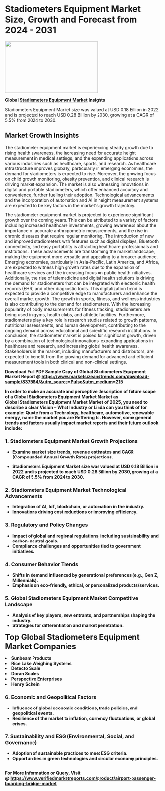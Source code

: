<H1>Stadiometers Equipment Market Size, Growth and Forecast from 2024 - 2031</H1><img class="aligncenter size-medium wp-image-584254" src="https://thirdeyenews.in/wp-content/uploads/2024/09/Global-Market-Research-300x168.jpeg" alt="" width="300" height="168" /><p><strong>Global&nbsp;<a href="https://www.marketsizeandtrends.com/download-sample/837564/&amp;utm_source=Pulse&amp;utm_medium=215">Stadiometers Equipment Market</a> Insights</strong></p><p>Stadiometers Equipment Market size was valued at USD 0.18 Billion in 2022 and is projected to reach USD 0.28 Billion by 2030, growing at a CAGR of 5.5% from 2024 to 2030.</p><p><h2>Market Growth Insights</h2> <p>The stadiometer equipment market is experiencing steady growth due to rising health awareness, the increasing need for accurate height measurement in medical settings, and the expanding applications across various industries such as healthcare, sports, and research. As healthcare infrastructure improves globally, particularly in emerging economies, the demand for stadiometers is expected to rise. Moreover, the growing focus on child growth monitoring, obesity prevention, and clinical research is driving market expansion. The market is also witnessing innovations in digital and portable stadiometers, which offer enhanced accuracy and convenience, further fueling their adoption. Technological advancements and the incorporation of automation and AI in height measurement systems are expected to be key factors in the market's growth trajectory.</p> <p><strong></strong></p> <p>The stadiometer equipment market is projected to experience significant growth over the coming years. This can be attributed to a variety of factors including increased healthcare investments, growing awareness about the importance of accurate anthropometric measurements, and the rise in chronic diseases that require regular monitoring. The introduction of new and improved stadiometers with features such as digital displays, Bluetooth connectivity, and easy portability is attracting healthcare professionals and institutions. These advancements are transforming the market landscape, making the equipment more versatile and appealing to a broader audience. Emerging economies, particularly in Asia-Pacific, Latin America, and Africa, are expected to witness high growth rates due to the expansion of healthcare services and the increasing focus on public health initiatives. Additionally, the rise of telemedicine and digital health solutions is driving the demand for stadiometers that can be integrated with electronic health records (EHR) and other diagnostic tools. This digitalization trend is expected to provide a competitive edge to manufacturers and enhance the overall market growth. The growth in sports, fitness, and wellness industries is also contributing to the demand for stadiometers. With the increasing popularity of body measurements for fitness tracking, stadiometers are being used in gyms, health clubs, and athletic facilities. Furthermore, stadiometers play a key role in research studies related to growth patterns, nutritional assessments, and human development, contributing to the ongoing demand across educational and scientific research institutions. In conclusion, the stadiometer market is poised for significant growth, driven by a combination of technological innovations, expanding applications in healthcare and research, and increasing global health awareness. Stakeholders in the market, including manufacturers and distributors, are expected to benefit from the growing demand for advanced and efficient measurement tools in both clinical and non-clinical settings.</p> <p><strong></p><p><span class=""><strong>Download Full PDF Sample Copy of Global Stadiometers Equipment Market Report</strong> @ <a href="https://www.marketsizeandtrends.com/download-sample/837564/&amp;utm_source=Pulse&amp;utm_medium=215" target="_blank">https://www.marketsizeandtrends.com/download-sample/837564/&amp;utm_source=Pulse&amp;utm_medium=215</a></span></p><p>In order to make an accurate and perceptive description of future scope of a Global&nbsp;Stadiometers Equipment Market Market as Global&nbsp;Stadiometers Equipment Market Market of 2025, you need to describe a clear Vision &ndash; What Industry or Linda can you think of for example: Quote from a Technology, healthcare, automotive, renewable energy, name the market you are Reffering to. However, some general trends and factors usually impact market reports and their future outlook include:</p><h3>1.&nbsp;<strong>Stadiometers Equipment Market Growth Projections</strong></h3><ul><li>Examine market size trends, revenue estimates and CAGR (Compounded Annual Growth Rate) projections.</li><li><p>Stadiometers Equipment Market size was valued at USD 0.18 Billion in 2022 and is projected to reach USD 0.28 Billion by 2030, growing at a CAGR of 5.5% from 2024 to 2030.</p></li></ul><h3>2.&nbsp;<strong>Stadiometers Equipment Market Technological Advancements</strong></h3><ul><li>Integration of AI, IoT, blockchain, or automation in the industry.</li><li>Innovations driving cost reductions or improving efficiency.</li></ul><h3>3.&nbsp;<strong>Regulatory and Policy Changes</strong></h3><ul><li>Impact of global and regional regulations, including sustainability and carbon-neutral goals.</li><li>Compliance challenges and opportunities tied to government initiatives.</li></ul><h3>4.&nbsp;<strong>Consumer Behavior Trends</strong></h3><ul><li>Shifts in demand influenced by generational preferences (e.g., Gen Z, Millennials).</li><li>Emphasis on eco-friendly, ethical, or personalized products/services.</li></ul><h3>5.&nbsp;<strong>Global Stadiometers Equipment Market Competitive Landscape</strong></h3><ul><li>Analysis of key players, new entrants, and partnerships shaping the industry.</li><li>Strategies for differentiation and market penetration.</li></ul><p data-pm-slice="1 1 []"><span style="color: inherit; font-family: inherit; font-size: 25px;">Top Global Stadiometers Equipment Market Companies</span></p><div class="" data-test-id=""><p><li>Sunbeam Products</li><li> Rice Lake Weighing Systems</li><li> Detecto Scale</li><li> Doran Scales</li><li> Perspective Enterprises</li><li> Henry Schein</li></p></div><h3>6.&nbsp;<strong>Economic and Geopolitical Factors</strong></h3><ul><li>Influence of global economic conditions, trade policies, and geopolitical events.</li><li>Resilience of the market to inflation, currency fluctuations, or global crises.</li></ul><h3>7.&nbsp;<strong>Sustainability and ESG (Environmental, Social, and Governance)</strong></h3><ul><li>Adoption of sustainable practices to meet ESG criteria.</li><li>Opportunities in green technologies and circular economy principles.</li></ul><h2><strong style="font-size: 14px;">For More Information or Query, Visit @&nbsp;</strong><a style="background-color: #ffffff; font-size: 14px;" href="https://www.marketsizeandtrends.com/report/stadiometers-equipment-market/" target="_blank">https://www.verifiedmarketreports.com/product/airport-passenger-boarding-bridge-market</a></h2>
